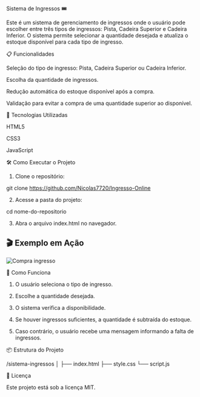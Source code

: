 Sistema de Ingressos 🎟

Este é um sistema de gerenciamento de ingressos onde o usuário pode escolher entre três tipos de ingressos: Pista, Cadeira Superior e Cadeira Inferior. O sistema permite selecionar a quantidade desejada e atualiza o estoque disponível para cada tipo de ingresso.

📋 Funcionalidades

Seleção do tipo de ingresso: Pista, Cadeira Superior ou Cadeira Inferior.

Escolha da quantidade de ingressos.

Redução automática do estoque disponível após a compra.

Validação para evitar a compra de uma quantidade superior ao disponível.


🚀 Tecnologias Utilizadas

HTML5

CSS3

JavaScript


🛠 Como Executar o Projeto

1. Clone o repositório:



git clone https://github.com/Nicolas7720/Ingresso-Online

2. Acesse a pasta do projeto:



cd nome-do-repositorio

3. Abra o arquivo index.html no navegador.


## 🎬 Exemplo em Ação  

![Compra ingresso](https://github.com/user-attachments/assets/2e0a6d1a-2b4f-4973-a451-a312fe7354cb)


🧐 Como Funciona

1. O usuário seleciona o tipo de ingresso.


2. Escolhe a quantidade desejada.


3. O sistema verifica a disponibilidade.


4. Se houver ingressos suficientes, a quantidade é subtraída do estoque.


5. Caso contrário, o usuário recebe uma mensagem informando a falta de ingressos.



📦 Estrutura do Projeto

/sistema-ingressos
│
├── index.html
├── style.css
└── script.js


📝 Licença

Este projeto está sob a licença MIT.
